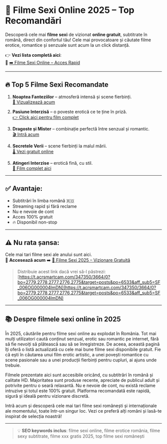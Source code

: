 # 🎥 Filme Sexi Online 2025 – Top Recomandări

Descoperă cele mai **filme sexi** de vizionat **online gratuit**, subtitrate în română, direct din confortul tău! Cele mai provocatoare și căutate filme erotice, romantice și senzuale sunt acum la un click distanță.

👉 **Vezi lista completă aici**:  
🔗 [➡️ Filme Sexi Online – Acces Rapid](https://t.acrsmartcam.com/347350/3664/0?bo=2779,2778,2777,2776,2775&target=posts&po=6533&aff_sub5=SF_006OG000004lmDN)

---

## 🔥 Top 5 Filme Sexi Recomandate

1. **Noaptea Fanteziilor** – atmosferă intensă și scene fierbinți.  
   [🔞 Vizualizează acum](https://t.acrsmartcam.com/347350/3664/0?bo=2779,2778,2777,2776,2775&target=posts&po=6533&aff_sub5=SF_006OG000004lmDN)

2. **Pasiune Interzisă** – o poveste erotică ce te ține în priză.  
   [👉 Click aici pentru film complet](https://t.acrsmartcam.com/347350/3664/0?bo=2779,2778,2777,2776,2775&target=posts&po=6533&aff_sub5=SF_006OG000004lmDN)

3. **Dragoste și Mister** – combinație perfectă între senzual și romantic.  
   [🎬 Intră acum](https://t.acrsmartcam.com/347350/3664/0?bo=2779,2778,2777,2776,2775&target=posts&po=6533&aff_sub5=SF_006OG000004lmDN)

4. **Secretele Verii** – scene fierbinți la malul mării.  
   [🌡️ Vezi gratuit online](https://t.acrsmartcam.com/347350/3664/0?bo=2779,2778,2777,2776,2775&target=posts&po=6533&aff_sub5=SF_006OG000004lmDN)

5. **Atingeri Interzise** – erotică fină, cu stil.  
   [🔗 Film complet aici](https://t.acrsmartcam.com/347350/3664/0?bo=2779,2778,2777,2776,2775&target=posts&po=6533&aff_sub5=SF_006OG000004lmDN)

---

## ✅ Avantaje:
- Subtitrări în limba română 🇷🇴  
- Streaming rapid și fără reclame  
- Nu e nevoie de cont  
- Acces 100% gratuit  
- 🔥 Disponibil non-stop

---

## ⚠️ Nu rata șansa:
Cele mai tari filme sexi ale anului sunt aici.  
📲 **Accesează acum** ➡️ [🔞 Filme Sexi 2025 – Vizionare Gratuită](https://t.acrsmartcam.com/347350/3664/0?bo=2779,2778,2777,2776,2775&target=posts&po=6533&aff_sub5=SF_006OG000004lmDN)

> Distribuie acest link dacă vrei să-l păstrezi:  
[https://t.acrsmartcam.com/347350/3664/0?bo=2779,2778,2777,2776,2775&target=posts&po=6533&aff_sub5=SF_006OG000004lmDN](https://t.acrsmartcam.com/347350/3664/0?bo=2779,2778,2777,2776,2775&target=posts&po=6533&aff_sub5=SF_006OG000004lmDN)



---

## 📚 Despre filmele sexi online în 2025

În 2025, căutările pentru filme sexi online au explodat în România. Tot mai mulți utilizatori caută conținut senzual, erotic sau romantic pe internet, fără să fie nevoiți să plătească sau să se înregistreze. De aceea, această pagină îți oferă o listă actualizată cu cele mai bune filme sexi disponibile gratuit. Fie că ești în căutarea unui film erotic artistic, a unei povești romantice cu scene pasionale sau a unei producții fierbinți pentru cupluri, ai ajuns unde trebuie.

Filmele prezentate aici sunt accesibile oricând, cu subtitrări în română și calitate HD. Majoritatea sunt produse recente, apreciate de publicul adult și potrivite pentru o seară relaxantă. Nu e nevoie de cont, nu există reclame intruzive și totul este 100% gratuit. Platforma recomandată este rapidă, sigură și ideală pentru vizionare discretă.

Intră acum și descoperă cele mai tari filme sexi românești și internaționale ale momentului, toate într-un singur loc. Vezi ce preferă alți români și lasă-te inspirat de selecția noastră!

---

> 💡 **SEO keywords inclus**: filme sexi online, filme erotice românia, filme sexy subtitrate, filme xxx gratis 2025, top filme sexi românești

